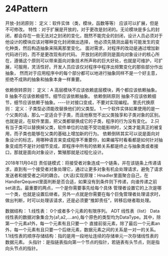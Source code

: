 # 24Pattern
开放-封闭原则：
定义：软件实体（类，模块，函数等等） 应该可以扩展，但是不可修改。
特性：对于扩展是开放的，对于更改是封闭的。无论模块是多么的封闭，都会存在一些无法对之封闭的变化，既然不能完全的封闭，设计人员必须对于他设计的模块应该对哪种变化封闭做出选择，
他必须先猜测出最有可能发生的变化种类，然后构造抽象来隔离那里变化。
    面对需求，对程序的改动是通过增加新代码进行的，而不是更改现有的代码。
    开放封闭的原则是面向对象设计的核心所在，遵循这个原则可以带来面向对象技术所声称的巨大好处，也就是可维护，可扩展，可服用，灵活性好。开发人员应该仅对程序中程序出频繁变化的那些部分作出抽象，
然而对于应用程序中的每个部分都可以地进行抽象同样不是一个好主意，拒绝不成熟的抽象和抽象本身一样重要。

依赖倒转原则：
定义：A 高层模块不应该依赖底层模块，两个都应该依赖抽象。
       B 抽象不应该依赖细节。细节应该依赖抽象。
依赖倒转原则 抽象不应该依赖细节，细节应该依赖于抽象。----针对接口变成，不要对实现编程。
里氏代换原则：
定义：子类型必须能改替换他们的父类型。
1.一个软件实体如果使用的是一个父类的话，那么一定适合于子类，而且他察觉不出父类独享和子类对象的区别。也就是说，在软件里面，把父类都替换成它的子类，程序的行为没有变化。
2.只有当子类可以替换掉父类，软件单位的功能不受功能影响时，父类才能真正的被复用，而子类也能够在父类的基础上增加新的行为。
依赖倒转其实可以说是面向对象设计的标志，用哪种语言来变成程序不重要你，如果编写时看看都是如何针对抽象变成而不是针对细节变成，即程序中所有的依赖关系都是终止与抽象类或者接口，那就是面向对象设计，繁殖那就是过程化设计。

2018年11月04日
责任链模式：将接受者对象连成一个链条，并在该链条上传递请求，直到有一个接受者对象处理它，通过让更多对象有机会处理请求，避免了请求发送者和接受者之间的耦合。
(大话)实现原理：Hnadler里面聚合自己，在HandlerQequest里面判断是否合适，如果没有到条件则下传递，向谁传递之前set进去。最重要的两点，一个是你需要事先给每个具体
管理者设置它的上次是哪一个类，也就是设置后继者。另外一点就是你需要在每个巨兔管理者处理请求时，做出判断，时可以处理该请求，还是必须要“推卸责任”，转移后继者取处理。


数据结构：
1.线性表： 0个或者多个元素的有限序列。
ADT 线性表（list）
Data 线性表的数据对象集合为{a1,a2,....an},每个原色的类型均为DataType。其中，除第一个元素a1外，每一个元素有且只要一个
直接前驱元素，除了最后一个元素an 外，每一个元素有且只要一个后继元素，数据元素之间的关系是一对一的关系。
1.1线性表的顺序存储结构：指的是用一段地址连续的存储单元一次存储线性表的数据元素。
头指针：是指链表指向第一个节点的指针，若链表有头节点，则是指向头节点的指针。